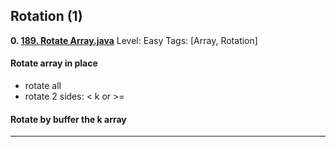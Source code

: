  
 
 
## Rotation (1)
**0. [189. Rotate Array.java](https://github.com/awangdev/LintCode/blob/master/Java/189.%20Rotate%20Array.java)**      Level: Easy      Tags: [Array, Rotation]
      
#### Rotate array in place
- rotate all
- rotate 2 sides: < k or >= 


#### Rotate by buffer the k array



---

